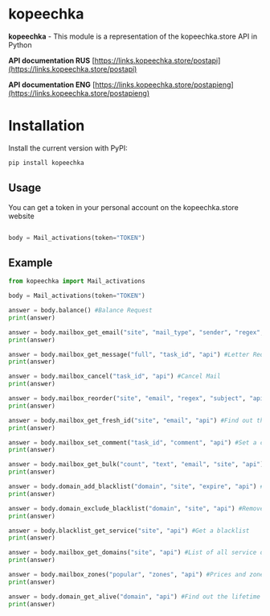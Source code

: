 # kopeechka

**kopeechka** - This module is a representation of the kopeechka.store API in Python

**API documentation RUS** [https://links.kopeechka.store/postapi](https://links.kopeechka.store/postapi)

**API documentation ENG** [https://links.kopeechka.store/postapieng](https://links.kopeechka.store/postapieng)

# Installation

Install the current version with PyPI:

```python
pip install kopeechka
```

## Usage

You can get a token in your personal account on the kopeechka.store website

```python

body = Mail_activations(token="TOKEN")
```

## Example

```python
from kopeechka import Mail_activations

body = Mail_activations(token="TOKEN")

answer = body.balance() #Balance Request
print(answer) 

answer = body.mailbox_get_email("site", "mail_type", "sender", "regex", "soft_id", "investor", "subject", "clear", "api") #Mail Request
print(answer)

answer = body.mailbox_get_message("full", "task_id", "api") #Letter Request
print(answer)

answer = body.mailbox_cancel("task_id", "api") #Cancel Mail
print(answer)

answer = body.mailbox_reorder("site", "email", "regex", "subject", "api") #Re-activation request with this mail
print(answer)

answer = body.mailbox_get_fresh_id("site", "email", "api") #Find out the activation ID by mail and website
print(answer)

answer = body.mailbox_set_comment("task_id", "comment", "api") #Set a comment to the ordered mail
print(answer)

answer = body.mailbox_get_bulk("count", "text", "email", "site", "api") #Mailbox search by parameters
print(answer)

answer = body.domain_add_blacklist("domain", "site", "expire", "api") #Add a domain to the blacklist
print(answer)

answer = body.domain_exclude_blacklist("domain", "site", "api") #Remove a domain from the blacklist
print(answer)

answer = body.blacklist_get_service("site", "api") #Get a blacklist
print(answer)

answer = body.mailbox_get_domains("site", "api") #List of all service domains
print(answer)

answer = body.mailbox_zones("popular", "zones", "api") #Prices and zones
print(answer)

answer = body.domain_get_alive("domain", "api") #Find out the lifetime of the domain
print(answer)
```